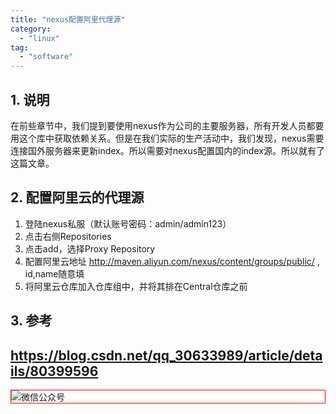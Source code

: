 ```yaml
---
title: "nexus配置阿里代理源"
category:
  - "linux"
tag:
  - "software"
---
```



## 1. 说明

在前些章节中，我们提到要使用nexus作为公司的主要服务器，所有开发人员都要用这个库中获取依赖关系。但是在我们实际的生产活动中，我们发现，nexus需要连接国外服务器来更新index。所以需要对nexus配置国内的index源。所以就有了这篇文章。

## 2. 配置阿里云的代理源

1. 登陆nexus私服（默认账号密码：admin/admin123）
2. 点击右侧Repositories
3. 点击add，选择Proxy Repository
4. 配置阿里云地址 http://maven.aliyun.com/nexus/content/groups/public/ , id,name随意填
5. 将阿里云仓库加入仓库组中，并将其排在Central仓库之前

## 3. 参考

https://blog.csdn.net/qq_30633989/article/details/80399596
---

<img style="border:1px red solid; display:block; margin:0 auto;" :src="$withBase('/qrcode.jpg')" alt="微信公众号" />

